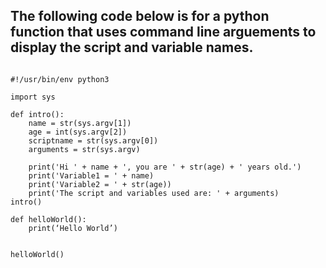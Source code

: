 ## The following code below is for a python function that uses command line arguements to display the script and variable names.

```

#!/usr/bin/env python3

import sys

def intro():
    name = str(sys.argv[1])
    age = int(sys.argv[2])
    scriptname = str(sys.argv[0])
    arguments = str(sys.argv)

    print('Hi ' + name + ', you are ' + str(age) + ' years old.')
    print('Variable1 = ' + name)
    print('Variable2 = ' + str(age))
    print('The script and variables used are: ' + arguments)
intro()

def helloWorld():
	print(‘Hello World’)


helloWorld()

```
